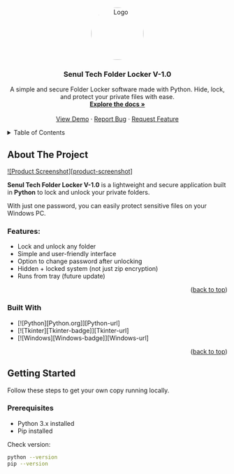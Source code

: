 <!-- Improved compatibility of back to top link -->
<a id="readme-top"></a>

<!-- PROJECT SHIELDS -->



<!-- PROJECT LOGO -->
<br />
<div align="center">
  <a href="https://github.com/senultech/folder-locker">
    <img src="images/logo.png" alt="Logo" width="120" height="120" style="border-radius:50%">
  </a>

  <h3 align="center">Senul Tech Folder Locker V-1.0</h3>

  <p align="center">
    A simple and secure Folder Locker software made with Python.  
    Hide, lock, and protect your private files with ease.  
    <br />
    <a href="https://github.com/senultech/folder-locker"><strong>Explore the docs »</strong></a>
    <br />
    <br />
    <a href="https://github.com/senultech/folder-locker">View Demo</a>
    ·
    <a href="https://github.com/senultech/folder-locker/issues/new?labels=bug&template=bug-report---.md">Report Bug</a>
    ·
    <a href="https://github.com/senultech/folder-locker/issues/new?labels=enhancement&template=feature-request---.md">Request Feature</a>
  </p>
</div>



<!-- TABLE OF CONTENTS -->
<details>
  <summary>Table of Contents</summary>
  <ol>
    <li>
      <a href="#about-the-project">About The Project</a>
      <ul>
        <li><a href="#built-with">Built With</a></li>
      </ul>
    </li>
    <li>
      <a href="#getting-started">Getting Started</a>
      <ul>
        <li><a href="#prerequisites">Prerequisites</a></li>
        <li><a href="#installation">Installation</a></li>
      </ul>
    </li>
    <li><a href="#usage">Usage</a></li>
    <li><a href="#roadmap">Roadmap</a></li>
    <li><a href="#contributing">Contributing</a></li>
    <li><a href="#license">License</a></li>
    <li><a href="#contact">Contact</a></li>
    <li><a href="#acknowledgments">Acknowledgments</a></li>
  </ol>
</details>



<!-- ABOUT THE PROJECT -->
## About The Project

[![Product Screenshot][product-screenshot]](https://github.com/senultech/folder-locker)

**Senul Tech Folder Locker V-1.0** is a lightweight and secure application built in **Python** to lock and unlock your private folders.  

With just one password, you can easily protect sensitive files on your Windows PC.  

### Features:
* Lock and unlock any folder
* Simple and user-friendly interface
* Option to change password after unlocking
* Hidden + locked system (not just zip encryption)
* Runs from tray (future update)

<p align="right">(<a href="#readme-top">back to top</a>)</p>



### Built With

* [![Python][Python.org]][Python-url]
* [![Tkinter][Tkinter-badge]][Tkinter-url]
* [![Windows][Windows-badge]][Windows-url]

<p align="right">(<a href="#readme-top">back to top</a>)</p>



<!-- GETTING STARTED -->
## Getting Started

Follow these steps to get your own copy running locally.

### Prerequisites

* Python 3.x installed  
* Pip installed  

Check version:
```sh
python --version
pip --version
